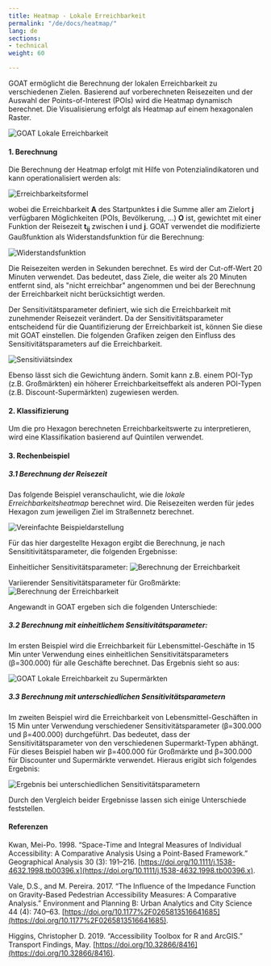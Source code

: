 ```yaml
---
title: Heatmap - Lokale Erreichbarkeit
permalink: "/de/docs/heatmap/"
lang: de
sections:
- technical
weight: 60

---
```

GOAT ermöglicht die Berechnung der lokalen Erreichbarkeit zu verschiedenen Zielen. Basierend auf vorberechneten Reisezeiten und der Auswahl der Points-of-Interest (POIs) wird die Heatmap dynamisch berechnet. Die Visualisierung erfolgt als Heatmap auf einem hexagonalen Raster.

![GOAT Lokale Erreichbarkeit](/images/lokale-erreichbarkeit-1-deutsch.webp "GOAT Lokale Erreichbarkeit")

#### 1. Berechnung

Die Berechnung der Heatmap erfolgt mit Hilfe von Potenzialindikatoren und kann operationalisiert werden als:

![Erreichbarkeitsformel](/images/docs/technical_documentation/heatmap/place-based_accessibility_measures.webp "Erreichbarkeitsformel")

wobei die Erreichbarkeit <b>A</b> des Startpunktes <b>i</b> die Summe aller am Zielort <b>j</b> verfügbaren Möglichkeiten (POIs, Bevölkerung, ...) <b>O</b> ist, gewichtet mit einer Funktion der Reisezeit <b> t<sub>ij</sub></b> zwischen <b>i</b> und <b>j</b>. GOAT verwendet die modifizierte Gaußfunktion als Widerstandsfunktion für die Berechnung:

![Widerstandsfunktion](/images/docs/technical_documentation/heatmap/Gaussian_function.webp "Widerstandsfunktion")

Die Reisezeiten werden in Sekunden berechnet. Es wird der Cut-off-Wert 20 Minuten verwendet. Das bedeutet, dass Ziele, die weiter als 20 Minuten entfernt sind, als "nicht erreichbar" angenommen und bei der Berechnung der Erreichbarkeit nicht berücksichtigt werden.  

Der Sensitivitätsparameter definiert, wie sich die Erreichbarkeit mit zunehmender Reisezeit verändert. Da der Sensitivitätsparameter entscheidend für die Quantifizierung der Erreichbarkeit ist, können Sie diese mit GOAT einstellen. Die folgenden Grafiken zeigen den Einfluss des Sensitivitätsparameters auf die Erreichbarkeit.

![Sensitiviätsindex](/images/docs/technical_documentation/heatmap/sensitivitätsindex.webp "Sensitiviätsindex")

Ebenso lässt sich die Gewichtung ändern. Somit kann z.B. einem POI-Typ (z.B. Großmärkten) ein höherer Erreichbarkeitseffekt als anderen POI-Typen (z.B. Discount-Supermärkten) zugewiesen werden. 

#### 2. Klassifizierung

Um die pro Hexagon berechneten Erreichbarkeitswerte zu interpretieren, wird eine Klassifikation basierend auf Quintilen verwendet.

#### 3. Rechenbeispiel

##### 3.1 Berechnung der Reisezeit

Das folgende Beispiel veranschaulicht, wie die _lokale Erreichbarkeitsheatmap_ berechnet wird. Die Reisezeiten werden für jedes Hexagon zum jeweiligen Ziel im Straßennetz berechnet.

![Vereinfachte Beispieldarstellung](/images/docs/technical_documentation/heatmap/grid_groceries.webp "Vereinfachte Beispieldarstellung")

Für das hier dargestellte Hexagon ergibt die Berechnung, je nach Sensititivitätsparameter, die folgenden Ergebnisse:

Einheitlicher Sensitivitätsparameter: ![Berechnung der Erreichbarkeit](/images/docs/technical_documentation/heatmap/accessiblity_uniform_sensitivity-index.webp "Berechnung der Erreichbarkeit")

Variierender Sensitivitätsparameter für Großmärkte: ![Berechnung der Erreichbarkeit](/images/docs/technical_documentation/heatmap/accessiblity_different_sensitivity-indices.webp "Berechnung der Erreichbarkeit")

Angewandt in GOAT ergeben sich die folgenden Unterschiede:

##### 3.2 Berechnung mit einheitlichem Sensitivitätsparameter:

Im ersten Beispiel wird die Erreichbarkeit für Lebensmittel-Geschäfte in 15 Min unter Verwendung eines einheitlichen Sensitivitätsparameters (β=300.000) für alle Geschäfte berechnet. Das Ergebnis sieht so aus: 

![GOAT Lokale Erreichbarkeit zu Supermärkten](/images/lokale-erreichbarkeit-4-deutsch.webp "GOAT Lokale Erreichbarkeit zu Supermärkten")

##### 3.3 Berechnung mit unterschiedlichen Sensitivitätsparametern

Im zweiten Beispiel wird die Erreichbarkeit von Lebensmittel-Geschäften in 15 Min unter Verwendung verschiedener Sensitivitätsparameter (β=300.000 und β=400.000) durchgeführt. Das bedeutet, dass der Sensitivitätsparameter von den verschiedenen Supermarkt-Typen abhängt. Für dieses Beispiel haben wir β=400.000 für Großmärkte und β=300.000 für Discounter und Supermärkte verwendet. Hieraus erigibt sich folgendes Ergebnis:

![Ergebnis bei unterschiedlichen Sensitivitätsparametern](/images/lokale-erreichbarkeit-5-deutsch.webp "Ergebnis bei unterschiedlichen Sensitivitätsparametern")

Durch den Vergleich beider Ergebnisse lassen sich einige Unterschiede feststellen.

#### Referenzen

Kwan, Mei-Po. 1998. “Space-Time and Integral Measures of Individual Accessibility: A Comparative Analysis Using a Point-Based Framework.” Geographical Analysis 30 (3): 191–216. [https://doi.org/10.1111/j.1538-4632.1998.tb00396.x](https://doi.org/10.1111/j.1538-4632.1998.tb00396.x).

Vale, D.S., and M. Pereira. 2017. “The Influence of the Impedance Function on Gravity-Based Pedestrian Accessibility Measures: A Comparative Analysis.” Environment and Planning B: Urban Analytics and City Science 44 (4): 740–63. [https://doi.org/10.1177%2F0265813516641685](https://doi.org/10.1177%2F0265813516641685).

Higgins, Christopher D. 2019. “Accessibility Toolbox for R and ArcGIS.” Transport Findings, May. [https://doi.org/10.32866/8416](https://doi.org/10.32866/8416).
